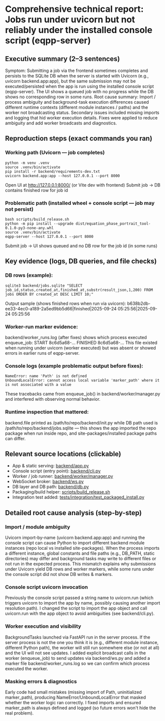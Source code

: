 # Comprehensive technical report: Jobs run under uvicorn but not reliably under the installed console script (eqpp-server)

## Executive summary (2–3 sentences)

Symptom: Submitting a job via the frontend sometimes completes and persists to the SQLite DB when the server is started with Uvicorn (e.g., uvicorn backend.app:app), but the same submission may not be executed/persisted when the app is run using the installed console script (eqpp-server). The UI shows a queued job with no progress while the DB shows no corresponding row in some runs.
Root cause summary: Import / process ambiguity and background-task execution differences caused different runtime contexts (different module instances / paths) and the worker not broadcasting status. Secondary issues included missing imports and logging that hid worker execution details. Fixes were applied to reduce ambiguity and add worker broadcasts and diagnostics.

## Reproduction steps (exact commands you ran)

### Working path (Uvicorn — job completes)

```
python -m venv .venv
source .venv/bin/activate
pip install -r backend/requirements-dev.txt
uvicorn backend.app:app --host 127.0.0.1 --port 8000
```

Open UI at http://127.0.0.1:8000/ (or Vite dev with frontend)
Submit job → DB contains finished row for job id

### Problematic path (installed wheel + console script — job may not persist)

```
bash scripts/build_release.sh
python -m pip install --upgrade dist/equation_phase_portrait_tool-0.1.0-py3-none-any.whl
source .venv/bin/activate
eqpp-server --host 127.0.0.1 --port 8000
```

Submit job → UI shows queued and no DB row for the job id (in some runs)

## Key evidence (logs, DB queries, and file checks)

### DB rows (example):

```
sqlite3 backend/jobs.sqlite "SELECT job_id,status,created_at,finished_at,substr(result_json,1,200) FROM jobs ORDER BY created_at DESC LIMIT 10;"
```

Output sample (shows finished rows when run via uvicorn): b638b2db-ee33-4ec0-a189-2a5ed9bb5d66|finished|2025-09-24 05:25:56|2025-09-24 05:25:56

### Worker-run marker evidence:

backend/worker_runs.log (after fixes) shows which process executed enqueue_job: START 8c6d5a68-... FINISHED 8c6d5a68-...
This file existed when running under uvicorn (worker executed) but was absent or showed errors in earlier runs of eqpp-server.

### Console logs (example problematic output before fixes):

```
NameError: name 'Path' is not defined
UnboundLocalError: cannot access local variable 'marker_path' where it is not associated with a value
```

These tracebacks came from enqueue_job() in backend/worker/manager.py and interfered with observing normal behavior.

### Runtime inspection that mattered:

backend.file printed as /path/to/repo/backend/init.py while DB path used is /path/to/repo/backend/jobs.sqlite — this shows the app imported the repo package when run inside repo, and site-packages/installed package paths can differ.

## Relevant source locations (clickable)

- App & static serving: [backend/app.py](backend/app.py)
- Console script (entry point): [backend/cli.py](backend/cli.py)
- Worker / job runner: [backend/worker/manager.py](backend/worker/manager.py)
- WebSocket broker: [backend/ws.py](backend/ws.py)
- DB layer and DB path: [backend/db.py](backend/db.py)
- Packaging/build helper: [scripts/build_release.sh](scripts/build_release.sh)
- Integration test added: [tests/integration/test_packaged_install.py](tests/integration/test_packaged_install.py)

## Detailed root cause analysis (step-by-step)

### Import / module ambiguity

Uvicorn import-by-name (uvicorn backend.app:app) and running the console script can cause Python to import different backend module instances (repo local vs installed site-packages). When the process imports a different instance, global constants and file paths (e.g., DB_PATH, static directories) may differ and background tasks may write to different files or not run in the expected process.
This mismatch explains why submissions under Uvicorn yield DB rows and worker markers, while some runs under the console script did not show DB writes & markers.

### Console script uvicorn invocation

Previously the console script passed a string name to uvicorn.run (which triggers uvicorn to import the app by name, possibly causing another import resolution path). I changed the script to import the app object and call uvicorn.run with the app object to avoid ambiguities (see backend/cli.py).

### Worker execution and visibility

BackgroundTasks launched via FastAPI run in the server process. If the server process is not the one you think it is (e.g., different module instance, different Python path), the worker will still run somewhere else (or not at all) and the UI will not see updates.
I added explicit broadcast calls in the worker (enqueue_job) to send updates via backend/ws.py and added a marker file backend/worker_runs.log so we can confirm which process executed the worker.

### Masking errors & diagnostics

Early code had small mistakes (missing import of Path, uninitialized marker_path), producing NameError/UnboundLocalError that masked whether the worker logic ran correctly. I fixed imports and ensured marker_path is always defined and logged (so future errors won't hide the real problem).